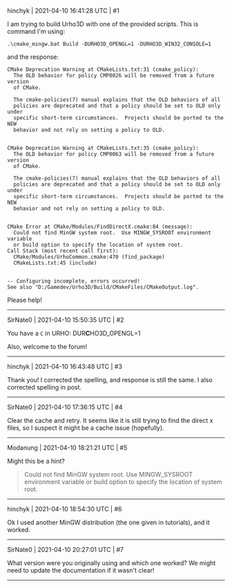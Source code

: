 hinchyk | 2021-04-10 16:41:28 UTC | #1

I am trying to build Urho3D with one of the provided scripts.
This is command I'm using:
```
.\cmake_mingw.bat Build -DURHO3D_OPENGL=1 -DURHO3D_WIN32_CONSOLE=1
```
 and the response:
```
CMake Deprecation Warning at CMakeLists.txt:31 (cmake_policy):
  The OLD behavior for policy CMP0026 will be removed from a future version
  of CMake.

  The cmake-policies(7) manual explains that the OLD behaviors of all
  policies are deprecated and that a policy should be set to OLD only under
  specific short-term circumstances.  Projects should be ported to the NEW
  behavior and not rely on setting a policy to OLD.


CMake Deprecation Warning at CMakeLists.txt:35 (cmake_policy):
  The OLD behavior for policy CMP0063 will be removed from a future version
  of CMake.

  The cmake-policies(7) manual explains that the OLD behaviors of all
  policies are deprecated and that a policy should be set to OLD only under
  specific short-term circumstances.  Projects should be ported to the NEW
  behavior and not rely on setting a policy to OLD.


CMake Error at CMake/Modules/FindDirectX.cmake:84 (message):
  Could not find MinGW system root.  Use MINGW_SYSROOT environment variable
  or build option to specify the location of system root.
Call Stack (most recent call first):
  CMake/Modules/UrhoCommon.cmake:470 (find_package)
  CMakeLists.txt:45 (include)


-- Configuring incomplete, errors occurred!
See also "D:/Gamedev/Urho3D/Build/CMakeFiles/CMakeOutput.log".
```
Please help!

-------------------------

SirNate0 | 2021-04-10 15:50:35 UTC | #2

You have a `C` in URHO: DUR**C**HO3D_OPENGL=1

Also, welcome to the forum!

-------------------------

hinchyk | 2021-04-10 16:43:48 UTC | #3

Thank you!
I corrected the spelling, and response is still the same.
I also corrected spelling in post.

-------------------------

SirNate0 | 2021-04-10 17:36:15 UTC | #4

Clear the cache and retry. It seems like it is still trying to find the direct x files, so I suspect it might be a cache issue (hopefully).

-------------------------

Modanung | 2021-04-10 18:21:21 UTC | #5

Might this be a hint?
> Could not find MinGW system root.  Use MINGW_SYSROOT environment variable
  or build option to specify the location of system root.

-------------------------

hinchyk | 2021-04-10 18:54:30 UTC | #6

Ok I used another MinGW distribution (the one given in tutorials), and it worked.

-------------------------

SirNate0 | 2021-04-10 20:27:01 UTC | #7

What version were you originally using and which one worked? We might need to update the documentation if it wasn't clear!

-------------------------

